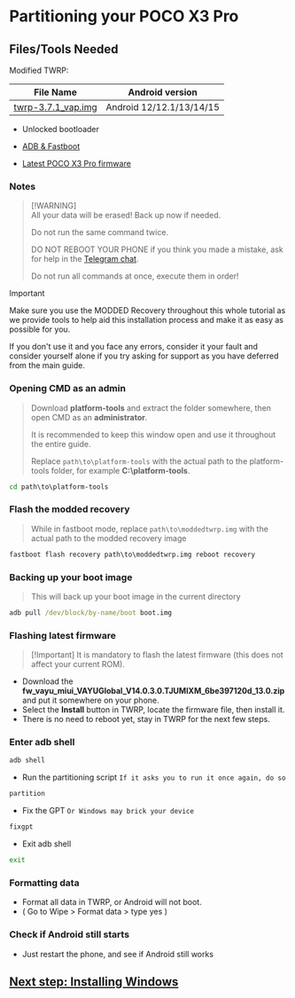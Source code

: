 # Partitioning your POCO X3 Pro

## Files/Tools Needed

Modified TWRP:

| File Name                                       | Android version |
|-------------------------------------------------|-----------------|
| [twrp-3.7.1_vap.img](https://github.com/woa-vayu/POCOX3Pro-Guides/releases/download/twrp/twrp-3.7.1_vap.img) | Android 12/12.1/13/14/15 |
- Unlocked bootloader

- [ADB & Fastboot](https://developer.android.com/studio/releases/platform-tools)

- [Latest POCO X3 Pro firmware](https://github.com/woa-vayu/POCOX3Pro-Guides/releases/download/firmware/fw_vayu_miui_VAYUGlobal_V14.0.3.0.TJUMIXM_6be397120d_13.0.zip)

### Notes
>
> [!WARNING]  
> All your data will be erased! Back up now if needed.
>
> Do not run the same command twice.
>
> DO NOT REBOOT YOUR PHONE if you think you made a mistake, ask for help in the [Telegram chat](https://t.me/windowsonvayu).
>
> Do not run all commands at once, execute them in order!

> [!IMPORTANT]
> Make sure you use the MODDED Recovery throughout this whole tutorial as we provide tools to help aid this installation process and make it as easy as possible for you.
>
> If you don't use it and you face any errors, consider it your fault and consider yourself alone if you try asking for support as you have deferred from the main guide.

### Opening CMD as an admin
>
> Download **platform-tools** and extract the folder somewhere, then open CMD as an **administrator**.
>
> It is recommended to keep this window open and use it throughout the entire guide.
>
> Replace `path\to\platform-tools` with the actual path to the platform-tools folder, for example **C:\platform-tools**.

```cmd
cd path\to\platform-tools
```

### Flash the modded recovery
>
> While in fastboot mode, replace `path\to\moddedtwrp.img` with the actual path to the modded recovery image

```cmd
fastboot flash recovery path\to\moddedtwrp.img reboot recovery
```

### Backing up your boot image
>
> This will back up your boot image in the current directory

```cmd
adb pull /dev/block/by-name/boot boot.img
```

### Flashing latest firmware
>
> [!Important]
> It is mandatory to flash the latest firmware (this does not affect your current ROM).

- Download the **fw_vayu_miui_VAYUGlobal_V14.0.3.0.TJUMIXM_6be397120d_13.0.zip** and put it somewhere on your phone.
- Select the **Install** button in TWRP, locate the firmware file, then install it.
- There is no need to reboot yet, stay in TWRP for the next few steps.

### Enter adb shell

```cmd
adb shell
```

- Run the partitioning script `If it asks you to run it once again, do so`

```cmd
partition
```

- Fix the GPT `Or Windows may brick your device`

```cmd
fixgpt
```

- Exit adb shell

```cmd
exit
```

### Formatting data

- Format all data in TWRP, or Android will not boot.
- ( Go to Wipe > Format data > type yes )

### Check if Android still starts

- Just restart the phone, and see if Android still works

## [Next step: Installing Windows](2-install.md)
